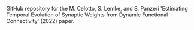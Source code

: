 GitHub repository for the M. Celotto, S. Lemke, and S. Panzeri 'Estimating Temporal Evolution of Synaptic Weights from Dynamic Functional Connectivity' (2022) paper.
